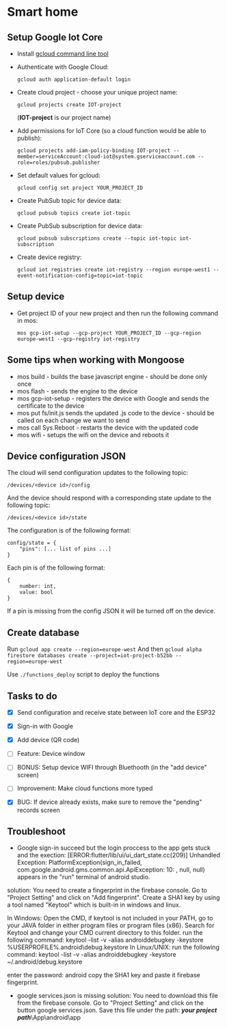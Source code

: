 # Smart home
## Setup Google Iot Core
* Install [gcloud command line tool](https://cloud.google.com/sdk/gcloud/)
* Authenticate with Google Cloud:
	
	`gcloud auth application-default login`
* Create cloud project - choose your unique project name:
	
	` gcloud projects create IOT-project `

	(**IOT-project** is our project name)
* Add permissions for IoT Core (so a cloud function would be able to publish):

	`gcloud projects add-iam-policy-binding IOT-project --member=serviceAccount:cloud-iot@system.gserviceaccount.com --role=roles/pubsub.publisher`

* Set default values for gcloud:

	`gcloud config set project YOUR_PROJECT_ID`
* Create PubSub topic for device data:
	
	`gcloud pubsub topics create iot-topic`

* Create PubSub subscription for device data:
	
	`gcloud pubsub subscriptions create --topic iot-topic iot-subscription`

* Create device registry:
	
	`gcloud iot registries create iot-registry --region europe-west1 --event-notification-config=topic=iot-topic`

## Setup device
* Get project ID of your new project and then run the following command in mos:

	`mos gcp-iot-setup --gcp-project YOUR_PROJECT_ID --gcp-region europe-west1 --gcp-registry iot-registry`


## Some tips when working with Mongoose
* mos build - builds the base javascript engine - should be done only once
* mos flash - sends the engine to the device
* mos gcp-iot-setup - registers the device with Google and sends the certificate to the device
* mos put fs/init.js sends the updated .js code to the device - should be called on each change we want to send
* mos call Sys.Reboot - restarts the device with the updated code
* mos wifi - setups the wifi on the device and reboots it


## Device configuration JSON
The cloud will send configuration updates to the following topic:

`/devices/<device id>/config`

And the device should respond with a corresponding state update to the following topic:

`/devices/<device id>/state`

The configuration is of the following format:

```
config/state = {
	"pins": [... list of pins ...]
}
```

Each pin is of the following format:

```
{
	number: int,
	value: bool
}
```

If a pin is missing from the config JSON it will be turned off on the device.


## Create database
Run `gcloud app create --region=europe-west`
And then `gcloud alpha firestore databases create --project=iot-project-b52bb --region=europe-west`

Use `./functions_deploy` script to deploy the functions


## Tasks to do
- [x] Send configuration and receive state between IoT core and the ESP32
- [x] Sign-in with Google
- [x] Add device (QR code)
- [ ] Feature: Device window
- [ ] BONUS: Setup device WIFI through Bluethooth (in the "add device" screen)
- [ ] Improvement: Make cloud functions more typed
- [x] BUG: If device already exists, make sure to remove the "pending" records
screen


## Troubleshoot
- Google sign-in succeed but the login proccess to the app gets stuck and the exection:
[ERROR:flutter/lib/ui/ui_dart_state.cc(209)] Unhandled Exception: PlatformException(sign_in_failed, com.google.android.gms.common.api.ApiException: 10: , null, null)
appears in the "run" terminal of android studio.

solution:
You need to create a fingerprint in the firebase console. Go to "Project Setting" and click on "Add fingerprint". Create a SHA1 key by using a tool named "Keytool" which is built-in in windows and linux.

In Windows:
Open the CMD, if keytool is not included in your PATH, go to your JAVA folder in either program files or program files (x86). Search for Keytool and change your CMD current directory to this folder. run the following command:
keytool -list -v -alias androiddebugkey -keystore %USERPROFILE%\.android\debug.keystore
In Linux/UNIX:
run the following command:
keytool -list -v -alias androiddebugkey -keystore ~/.android/debug.keystore

enter the password: android
copy the SHA1 key and paste it firebase fingerprint.

- google services.json is missing
solution: You need to download this file from the firebase console. Go to "Project Setting" and click on the button google services.json.
Save this file under the path: ***your project path***\App\android\app
